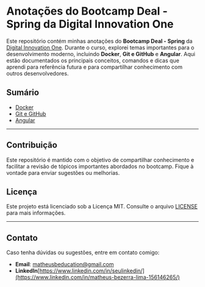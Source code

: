 # Anotações do Bootcamp Deal - Spring da Digital Innovation One

Este repositório contém minhas anotações do **Bootcamp Deal - Spring** da [Digital Innovation One](https://www.dio.me/). Durante o curso, explorei temas importantes para o desenvolvimento moderno, incluindo **Docker**, **Git e GitHub** e **Angular**. Aqui estão documentados os principais conceitos, comandos e dicas que aprendi para referência futura e para compartilhar conhecimento com outros desenvolvedores.

## Sumário

- [Docker](#docker)
- [Git e GitHub](#git-e-github)
- [Angular](#angular)

---

## Contribuição

Este repositório é mantido com o objetivo de compartilhar conhecimento e facilitar a revisão de tópicos importantes abordados no bootcamp. Fique à vontade para enviar sugestões ou melhorias.

## Licença

Este projeto está licenciado sob a Licença MIT. Consulte o arquivo [LICENSE](LICENSE) para mais informações.

---

## Contato

Caso tenha dúvidas ou sugestões, entre em contato comigo:

- **Email**: [matheusbeducation@gmail.com](mailto:matheusbeducation@gmail.com)
- **LinkedIn**[https://www.linkedin.com/in/seulinkedin/](https://www.linkedin.com/in/matheus-bezerra-lima-156146265/)

